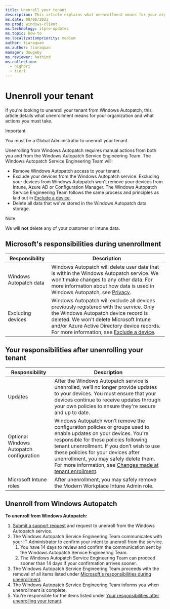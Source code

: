 ```yaml
---
title: Unenroll your tenant
description: This article explains what unenrollment means for your organization and what actions you must take.
ms.date: 08/08/2023
ms.prod: windows-client
ms.technology: itpro-updates
ms.topic: how-to
ms.localizationpriority: medium
author: tiaraquan
ms.author: tiaraquan
manager: dougeby
ms.reviewer: hathind
ms.collection:
  - highpri
  - tier1
---
```


# Unenroll your tenant

If you're looking to unenroll your tenant from Windows Autopatch, this article details what unenrollment means for your organization and what actions you must take.

> [!IMPORTANT]
> You must be a Global Administrator to unenroll your tenant.

Unenrolling from Windows Autopatch requires manual actions from both you and from the Windows Autopatch Service Engineering Team. The Windows Autopatch Service Engineering Team will:  

- Remove Windows Autopatch access to your tenant.
- Exclude your devices from the Windows Autopatch service. Excluding your devices from Windows Autopatch won't remove your devices from Intune, Azure AD or Configuration Manager. The Windows Autopatch Service Engineering Team follows the same process and principles as laid out in [Exclude a device](../operate/windows-autopatch-exclude-device.md).
- Delete all data that we've stored in the Windows Autopatch data storage.

> [!NOTE]
> We will **not** delete any of your customer or Intune data.

## Microsoft's responsibilities during unenrollment

| Responsibility | Description |
| ----- | ----- |
| Windows Autopatch data | Windows Autopatch will delete user data that is within the Windows Autopatch service. We won’t make changes to any other data. For more information about how data is used in Windows Autopatch, see [Privacy](../overview/windows-autopatch-privacy.md). |
| Excluding devices | Windows Autopatch will exclude all devices previously registered with the service. Only the Windows Autopatch device record is deleted. We won't delete Microsoft Intune and/or Azure Active Directory device records. For more information, see [Exclude a device](../operate/windows-autopatch-exclude-device.md). |

## Your responsibilities after unenrolling your tenant

| Responsibility | Description |
| ----- | ----- |
| Updates | After the Windows Autopatch service is unenrolled, we’ll no longer provide updates to your devices.  You must ensure that your devices continue to receive updates through your own policies to ensure they're secure and up to date. |
| Optional Windows Autopatch configuration | Windows Autopatch won’t remove the configuration policies or groups used to enable updates on your devices. You're responsible for these policies following tenant unenrollment. If you don’t wish to use these policies for your devices after unenrollment, you may safely delete them. For more information, see [Changes made at tenant enrollment](../references/windows-autopatch-changes-to-tenant.md). |
| Microsoft Intune roles | After unenrollment, you may safely remove the Modern Workplace Intune Admin role. |

## Unenroll from Windows Autopatch

**To unenroll from Windows Autopatch:**

1. [Submit a support request](../operate/windows-autopatch-support-request.md) and request to unenroll from the Windows Autopatch service.
1. The Windows Autopatch Service Engineering Team communicates with your IT Administrator to confirm your intent to unenroll from the service.  
    1. You have 14 days to review and confirm the communication sent by the Windows Autopatch Service Engineering Team.
    2. The Windows Autopatch Service Engineering Team can proceed sooner than 14 days if your confirmation arrives sooner.
1. The Windows Autopatch Service Engineering Team proceeds with the removal of all items listed under [Microsoft's responsibilities during unenrollment](#microsofts-responsibilities-during-unenrollment).
1. The Windows Autopatch Service Engineering Team informs you when unenrollment is complete.
1. You’re responsible for the items listed under [Your responsibilities after unenrolling your tenant](#your-responsibilities-after-unenrolling-your-tenant).
